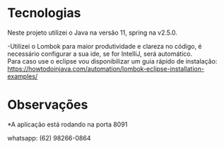 # Tecnologias
Neste projeto utilizei o Java na versão 11, spring na v2.5.0.

-Utilizei o Lombok para maior produtividade e clareza no código, é necessário configurar a sua ide, se for IntelliJ, será automático.<br>
    Para caso use o eclipse vou disponibilizar um guia rápido de instalação:<br>
    https://howtodoinjava.com/automation/lombok-eclipse-installation-examples/

# Observações
*A aplicação está rodando na porta 8091

whatsapp: (62) 98266-0864